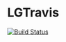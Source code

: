 # LGTravis
[![Build Status](https://travis-ci.com/Mr-Lin-Old/LGTravis.svg?branch=master)](https://travis-ci.com/Mr-Lin-Old/LGTravis)
